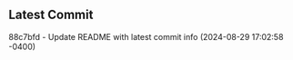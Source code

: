 
## Latest Commit
88c7bfd - Update README with latest commit info (2024-08-29 17:02:58 -0400) <Yunxi-Zhou>

